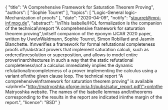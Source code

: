 {
    "title": "A Comprehensive Framework for Saturation Theorem Proving",
    "authors": [
        "Sophie Tourret"
    ],
    "topics": [
        "Logic-General logic-Mechanization of proofs"
    ],
    "date": "2020-04-09",
    "notify": "stourret@mpi-inf.mpg.de",
    "abstract": "\nThis Isabelle/HOL formalization is the companion of the technical\nreport “A comprehensive framework for saturation theorem proving”,\nitself companion of the eponym IJCAR 2020 paper, written by Uwe\nWaldmann, Sophie Tourret, Simon Robillard and Jasmin Blanchette. It\nverifies a framework for formal refutational completeness proofs of\nabstract provers that implement saturation calculi, such as ordered\nresolution or superposition, and allows to model entire prover\narchitectures in such a way that the static refutational completeness\nof a calculus immediately implies the dynamic  refutational\ncompleteness of a prover implementing the calculus using a variant of\nthe given clause loop.  The technical report “A comprehensive\nframework for saturation theorem proving” is available <a\nhref=\"http://matryoshka.gforge.inria.fr/pubs/satur_report.pdf\">on\nthe Matryoshka website</a>. The names of the Isabelle lemmas and\ntheorems corresponding to the results in the report are indicated in\nthe margin of the report.",
    "licence": "BSD"
}